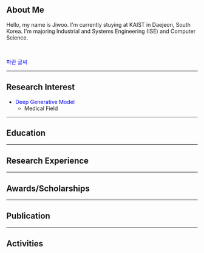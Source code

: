 ## About Me
Hello, my name is Jiwoo. I'm currently stuying at KAIST in Daejeon, South Korea. I'm majoring Industrial and Systems Engineering (ISE) and Computer Science. 

<br>

<span style="color:blue">파란 글씨</span>

---

## Research Interest
- <span style="color:blue">Deep Generative Model</span>
  - Medical Field

***

## Education

***

## Research Experience

***

## Awards/Scholarships

***

## Publication

***

## Activities
